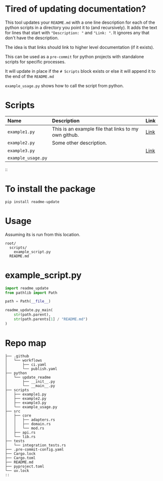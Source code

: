 # Tired of updating documentation?
This tool updates your `README.md` with a one line description for each of the python scripts in a directory you point it to (and recursively). It adds the text for lines that start with `"Description: "` and `"Link: "`. It ignores any that don't have the description.

The idea is that links should link to higher level documentation (if it exists).

This can be used as a `pre-commit` for python projects with standalone scripts for specific processes.

It will update in place if the `# Scripts` block exists or else it will append it to the end of the `README.md`

`example_usage.py` shows how to call the script from python.

# Scripts
| Name | Description | Link |
|:---|:---|:---|
| `example1.py` | This is an example file that links to my own github. | [Link](https://github.com/second-ed) |
| `example2.py` | Some other description. |  |
| `example3.py` |  | [Link](https://doc.rust-lang.org/book/) |
| `example_usage.py` |  |  |
::

# To install the package
```shell
pip install readme-update
```

# Usage
Assuming its is run from this location.
```shell
root/
  scripts/
    example_script.py
  README.md
```

# example_script.py
```python
import readme_update
from pathlib import Path

path = Path(__file__)

readme_update.py_main(
    str(path.parent),
    str(path.parents[1] / "README.md")
)
```


# Repo map
```
├── .github
│   └── workflows
│       ├── ci.yaml
│       └── publish.yaml
├── python
│   └── update_readme
│       ├── __init__.py
│       └── __main__.py
├── scripts
│   ├── example1.py
│   ├── example2.py
│   ├── example3.py
│   └── example_usage.py
├── src
│   ├── core
│   │   ├── adapters.rs
│   │   ├── domain.rs
│   │   └── mod.rs
│   ├── api.rs
│   └── lib.rs
├── tests
│   └── integration_tests.rs
├── .pre-commit-config.yaml
├── Cargo.lock
├── Cargo.toml
├── README.md
├── pyproject.toml
└── uv.lock
::
```
